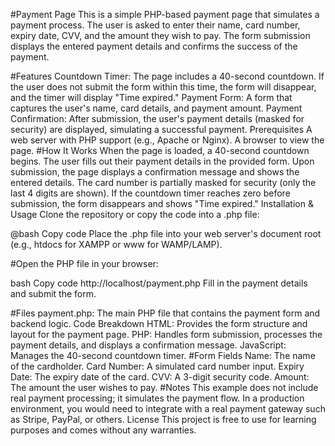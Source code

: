 #Payment Page
This is a simple PHP-based payment page that simulates a payment process. The user is asked to enter their name, card number, expiry date, CVV, and the amount they wish to pay. The form submission displays the entered payment details and confirms the success of the payment.

#Features
Countdown Timer: The page includes a 40-second countdown. If the user does not submit the form within this time, the form will disappear, and the timer will display "Time expired."
Payment Form: A form that captures the user's name, card details, and payment amount.
Payment Confirmation: After submission, the user's payment details (masked for security) are displayed, simulating a successful payment.
Prerequisites
A web server with PHP support (e.g., Apache or Nginx).
A browser to view the page.
#How It Works
When the page is loaded, a 40-second countdown begins.
The user fills out their payment details in the provided form.
Upon submission, the page displays a confirmation message and shows the entered details.
The card number is partially masked for security (only the last 4 digits are shown).
If the countdown timer reaches zero before submission, the form disappears and shows "Time expired."
Installation & Usage
Clone the repository or copy the code into a .php file:

@bash
Copy code
Place the .php file into your web server's document root (e.g., htdocs for XAMPP or www for WAMP/LAMP).

#Open the PHP file in your browser:

bash
Copy code
http://localhost/payment.php
Fill in the payment details and submit the form.

#Files
payment.php: The main PHP file that contains the payment form and backend logic.
Code Breakdown
HTML: Provides the form structure and layout for the payment page.
PHP: Handles form submission, processes the payment details, and displays a confirmation message.
JavaScript: Manages the 40-second countdown timer.
#Form Fields
Name: The name of the cardholder.
Card Number: A simulated card number input.
Expiry Date: The expiry date of the card.
CVV: A 3-digit security code.
Amount: The amount the user wishes to pay.
#Notes
This example does not include real payment processing; it simulates the payment flow. In a production environment, you would need to integrate with a real payment gateway such as Stripe, PayPal, or others.
License
This project is free to use for learning purposes and comes without any warranties.
